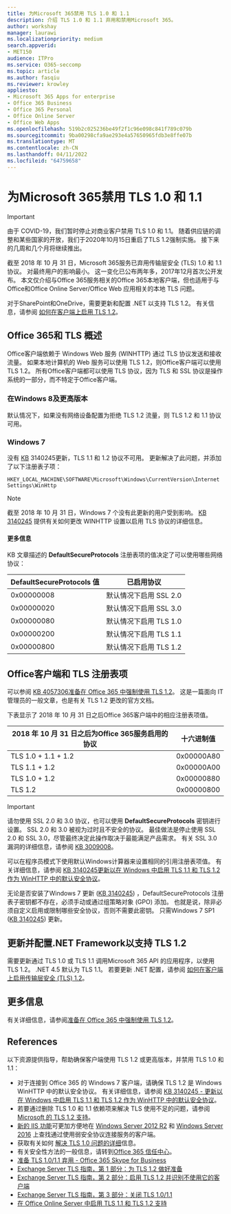 ```yaml
---
title: 为Microsoft 365禁用 TLS 1.0 和 1.1
description: 介绍 TLS 1.0 和 1.1 弃用和禁用Microsoft 365。
author: workshay
manager: laurawi
ms.localizationpriority: medium
search.appverid:
- MET150
audience: ITPro
ms.service: O365-seccomp
ms.topic: article
ms.author: fasqiu
ms.reviewer: krowley
appliesto:
- Microsoft 365 Apps for enterprise
- Office 365 Business
- Office 365 Personal
- Office Online Server
- Office Web Apps
ms.openlocfilehash: 519b2c025236be49f2f1c96e098c841f789c079b
ms.sourcegitcommit: 9ba00298cfa9ae293e4a57650965fdb3e8ffe07b
ms.translationtype: MT
ms.contentlocale: zh-CN
ms.lasthandoff: 04/11/2022
ms.locfileid: "64759658"
---
```

# <a name="disabling-tls-10-and-11-for-microsoft-365"></a>为Microsoft 365禁用 TLS 1.0 和 1.1

> [!IMPORTANT]
> 由于 COVID-19，我们暂时停止对商业客户禁用 TLS 1.0 和 1.1。 随着供应链的调整和某些国家的开放，我们于2020年10月15日重启了TLS 1.2强制实施。 接下来的几周和几个月将继续推出。

截至 2018 年 10 月 31 日，Microsoft 365服务已弃用传输层安全 (TLS) 1.0 和 1.1 协议。 对最终用户的影响最小。 这一变化已公布两年多，2017年12月首次公开发布。 本文仅介绍与Office 365服务相关的Office 365本地客户端，但也适用于与Office和Office Online Server/Office Web 应用相关的本地 TLS 问题。

对于SharePoint和OneDrive，需要更新和配置 .NET 以支持 TLS 1.2。 有关信息，请参阅 [如何在客户端上启用 TLS 1.2](/mem/configmgr/core/plan-design/security/enable-tls-1-2-client)。

## <a name="office-365-and-tls-overview"></a>Office 365和 TLS 概述

Office客户端依赖于 Windows Web 服务 (WINHTTP) 通过 TLS 协议发送和接收流量。 如果本地计算机的 Web 服务可以使用 TLS 1.2，则Office客户端可以使用 TLS 1.2。 所有Office客户端都可以使用 TLS 协议，因为 TLS 和 SSL 协议是操作系统的一部分，而不特定于Office客户端。

### <a name="on-windows-8-and-later-versions"></a>在Windows 8及更高版本

默认情况下，如果没有网络设备配置为拒绝 TLS 1.2 流量，则 TLS 1.2 和 1.1 协议可用。

### <a name="on-windows-7"></a>Windows 7

没有 [KB](https://support.microsoft.com/help/3140245) 3140245更新，TLS 1.1 和 1.2 协议不可用。 更新解决了此问题，并添加了以下注册表子项：

```console
HKEY_LOCAL_MACHINE\SOFTWARE\Microsoft\Windows\CurrentVersion\Internet Settings\WinHttp
```

> [!NOTE]
> 截至 2018 年 10 月 31 日，Windows 7 个没有此更新的用户受到影响。 [KB 3140245](https://support.microsoft.com/help/3140245) 提供有关如何更改 WINHTTP 设置以启用 TLS 协议的详细信息。

#### <a name="more-information"></a>更多信息

KB 文章描述的 **DefaultSecureProtocols** 注册表项的值决定了可以使用哪些网络协议：

|DefaultSecureProtocols 值|已启用协议|
|---|---|
|0x00000008|默认情况下启用 SSL 2.0|
|0x00000020|默认情况下启用 SSL 3.0|
|0x00000080|默认情况下启用 TLS 1.0|
|0x00000200|默认情况下启用 TLS 1.1|
|0x00000800|默认情况下启用 TLS 1.2|

## <a name="office-clients-and-tls-registry-keys"></a>Office客户端和 TLS 注册表项

可以参阅 [KB 4057306准备在 Office 365 中强制使用 TLS 1.2](https://support.microsoft.com/help/4057306)。 这是一篇面向 IT 管理员的一般文章，也是有关 TLS 1.2 更改的官方文档。

下表显示了 2018 年 10 月 31 日之后Office 365客户端中的相应注册表项值。

|2018 年 10 月 31 日之后为Office 365服务启用的协议|十六进制值|
|---|---|
|TLS 1.0 + 1.1 + 1.2|0x00000A80|
|TLS 1.1 + 1.2|0x00000A00|
|TLS 1.0 + 1.2|0x00000880|
|TLS 1.2|0x00000800|

> [!IMPORTANT]
> 请勿使用 SSL 2.0 和 3.0 协议，也可以使用 **DefaultSecureProtocols** 密钥进行设置。 SSL 2.0 和 3.0 被视为过时且不安全的协议。 最佳做法是停止使用 SSL 2.0 和 SSL 3.0，尽管最终决定此操作取决于最能满足产品需求。 有关 SSL 3.0 漏洞的详细信息，请参阅 [KB 3009008](https://support.microsoft.com/help/3009008)。

可以在程序员模式下使用默认Windows计算器来设置相同的引用注册表项值。 有关详细信息，请参阅 [KB 3140245更新以在 Windows 中启用 TLS 1.1 和 TLS 1.2 作为 WinHTTP 中的默认安全协议](https://support.microsoft.com/help/3140245)。

无论是否安装了Windows 7 更新 ([KB 3140245](https://support.microsoft.com/help/3140245)) ，DefaultSecureProtocols 注册表子密钥都不存在，必须手动或通过组策略对象 (GPO) 添加。 也就是说，除非必须自定义启用或限制哪些安全协议，否则不需要此密钥。 只需Windows 7 SP1 ([KB 3140245](https://support.microsoft.com/help/3140245)) 更新。

## <a name="update-and-configure-the-net-framework-to-support-tls-12"></a>更新并配置.NET Framework以支持 TLS 1.2

需要更新通过 TLS 1.0 或 TLS 1.1 调用Microsoft 365 API 的应用程序，以使用 TLS 1.2。 .NET 4.5 默认为 TLS 1.1。 若要更新 .NET 配置，请参阅 [如何在客户端上启用传输层安全 (TLS) 1.2](/mem/configmgr/core/plan-design/security/enable-tls-1-2-client)。

## <a name="more-information"></a>更多信息

有关详细信息，请参阅[准备在 Office 365 中强制使用 TLS 1.2](https://support.microsoft.com/help/4057306/preparing-for-tls-1-2-in-office-365)。

## <a name="references"></a>References

以下资源提供指导，帮助确保客户端使用 TLS 1.2 或更高版本，并禁用 TLS 1.0 和 1.1：

- 对于连接到 Office 365 的 Windows 7 客户端，请确保 TLS 1.2 是 Windows WinHTTP 中的默认安全协议。 有关详细信息，请参阅 [KB 3140245 - 更新以在 Windows 中启用 TLS 1.1 和 TLS 1.2 作为 WinHTTP 中的默认安全协议](https://support.microsoft.com/help/3140245/update-to-enable-tls-1-1-and-tls-1-2-as-a-default-secure-protocols-in)。
- 若要通过删除 TLS 1.0 和 1.1 依赖项来解决 TLS 使用不足的问题，请参阅 [Microsoft 的 TLS 1.2 支持](https://cloudblogs.microsoft.com/microsoftsecure/2017/06/20/tls-1-2-support-at-microsoft/)。
- [新的 IIS 功能](https://cloudblogs.microsoft.com/microsoftsecure/2017/09/07/new-iis-functionality-to-help-identify-weak-tls-usage/)可更加方便地在 [Windows Server 2012 R2](https://support.microsoft.com/help/4025335/windows-8-1-windows-server-2012-r2-update-kb4025335) 和 [Windows Server 2016](https://support.microsoft.com/help/4025334/windows-10-update-kb4025334) 上查找通过使用弱安全协议连接服务的客户端。
- 获取有关如何 [解决 TLS 1.0 问题的详细](https://www.microsoft.com/download/details.aspx?id=55266)信息。
- 有关安全性方法的一般信息，请转到[Office 365 信任中心](https://www.microsoft.com/trustcenter/cloudservices/office365)。
- [准备 TLS 1.0/1.1 弃用 - Office 365 Skype for Business](https://techcommunity.microsoft.com/t5/Skype-for-Business-Blog/Preparing-for-TLS-1-0-1-1-Deprecation-O365-Skype-for-Business/ba-p/222247)
- [Exchange Server TLS 指南，第 1 部分：为 TLS 1.2 做好准备](https://techcommunity.microsoft.com/t5/exchange-team-blog/exchange-server-tls-guidance-part-1-getting-ready-for-tls-1-2/ba-p/607649)
- [Exchange Server TLS 指南，第 2 部分：启用 TLS 1.2 并识别不使用它的客户端](https://techcommunity.microsoft.com/t5/exchange-team-blog/exchange-server-tls-guidance-part-2-enabling-tls-1-2-and/ba-p/607761)
- [Exchange Server TLS 指南，第 3 部分：关闭 TLS 1.0/1.1](https://techcommunity.microsoft.com/t5/exchange-team-blog/exchange-server-tls-guidance-part-3-turning-off-tls-1-0-1-1/ba-p/607898)
- [在 Office Online Server 中启用 TLS 1.1 和 TLS 1.2 支持](/officeonlineserver/enable-tls-1-1-and-tls-1-2-support-in-office-online-server)
